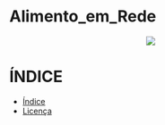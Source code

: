 # Alimento_em_Rede

<p align="center">
   <img src="http://www1.unicap.br/icam/wp-content/uploads/2019/06/marca_nova.svg" />
  </p>

  # ÍNDICE
* [Índice](#índice)
* [Licença](#licença)
